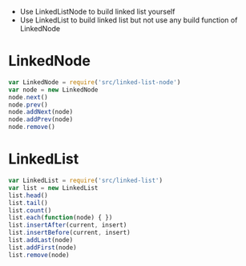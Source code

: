 - Use LinkedListNode to build linked list yourself
- Use LinkedList to build linked list but not use any build function of LinkedNode

# LinkedNode
```javascript
var LinkedNode = require('src/linked-list-node')
var node = new LinkedNode
node.next()
node.prev()
node.addNext(node)
node.addPrev(node)
node.remove()
```

# LinkedList
```javascript
var LinkedList = require('src/linked-list')
var list = new LinkedList
list.head()
list.tail()
list.count()
list.each(function(node) { })
list.insertAfter(current, insert)
list.insertBefore(current, insert)
list.addLast(node)
list.addFirst(node)
list.remove(node)
```
